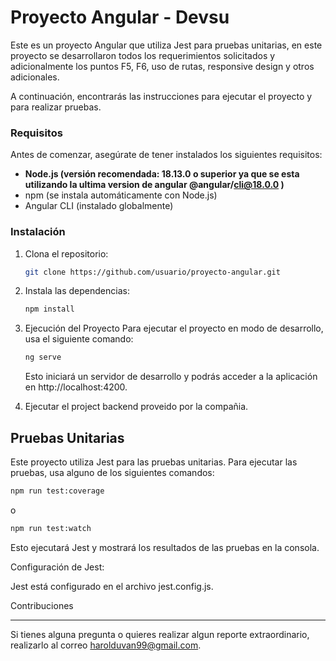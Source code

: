 # Proyecto Angular - Devsu

Este es un proyecto Angular que utiliza Jest para pruebas unitarias, en este proyecto se desarrollaron todos los requerimientos solicitados y adicionalmente los puntos F5, F6, uso de rutas, responsive design y otros adicionales. 




A continuación, encontrarás las instrucciones para ejecutar el proyecto y para realizar pruebas.

### Requisitos

Antes de comenzar, asegúrate de tener instalados los siguientes requisitos:

- **Node.js (versión recomendada: 18.13.0 o superior ya que se esta utilizando la ultima version de angular @angular/cli@18.0.0 )**
- npm (se instala automáticamente con Node.js)
- Angular CLI (instalado globalmente)

### Instalación

1. Clona el repositorio:

   ```bash 
   git clone https://github.com/usuario/proyecto-angular.git
   ```

2. Instala las dependencias:
   
   ```bash
   npm install
   ```

3. Ejecución del Proyecto
   Para ejecutar el proyecto en modo de desarrollo, usa el siguiente comando:
   ```bash
   ng serve
   ```
   Esto iniciará un servidor de desarrollo y podrás acceder a la aplicación en http://localhost:4200.

4. Ejecutar el project backend proveido por la compañia.


## Pruebas Unitarias

Este proyecto utiliza Jest para las pruebas unitarias. Para ejecutar las pruebas, usa alguno de los siguientes comandos:

```bash
npm run test:coverage
```
o
```bash
npm run test:watch
```

Esto ejecutará Jest y mostrará los resultados de las pruebas en la consola.

Configuración de Jest:

   Jest está configurado en el archivo jest.config.js.
   
Contribuciones


---

Si tienes alguna pregunta o quieres realizar algun reporte extraordinario, realizarlo al correo harolduvan99@gmail.com.
